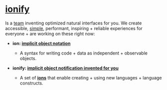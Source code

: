 # [ionify](http://ionify.org)

Is a [team](https://github.com/orgs/ionify/people)
inventing optimized natural interfaces for you. We create accessible,
[simple](https://cdn.rawgit.com/ionify/jems/master/animated.logo/),
performant, inspiring + reliable experiences for everyone + are working on
these right now:

+ **ion: [implicit object notation](ion.md)**
  + A syntax for writing code + data as independent + observable objects.


+ **ionify: [implicit object notification invented for you](https://github.com/ionify/ionify)**
  + A set of [**ions**](ion.md) that enable creating + using new languages + language constructs.
